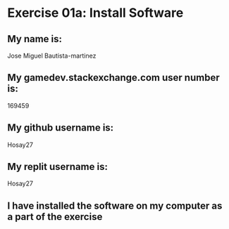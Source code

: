 # Exercise 01a: Install Software

## My name is:
Jose Miguel Bautista-martinez

## My gamedev.stackexchange.com user number is:
169459

## My github username is:
Hosay27

## My replit username is:
Hosay27

## I have installed the software on my computer as a part of the exercise
